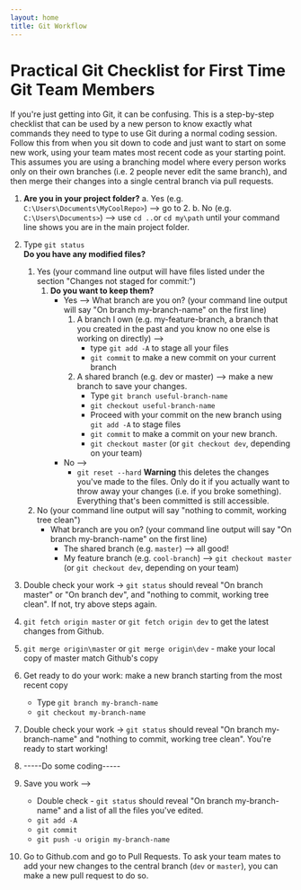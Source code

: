 ```yaml
---
layout: home
title: Git Workflow
---
```



# Practical Git Checklist for First Time Git Team Members
If you're just getting into Git, it  can be confusing. This is a step-by-step checklist that can be used by a new person to know exactly what commands they need to type to use Git during a normal coding session. Follow this from when you sit down to code and just want to start on some new work, using your team mates most recent code as your starting point. This assumes you are using a branching model where every person works only on their own branches (i.e. 2 people never edit the same branch), and then merge their changes into a single central branch via pull requests.

1. **Are you in your project folder?**
   a. Yes (e.g. `C:\Users\Documents\MyCoolRepo>`) --> go to 2.
   b. No (e.g. `C:\Users\Documents>`) --> use `cd ..`or `cd my\path` until your command line shows you are in the main project folder.
2. Type `git status`<br/>
    **Do you have any modified files?**
    1. Yes (your command line output will have files listed under the section "Changes not staged for commit:")
        1. **Do you want to keep them?**
            * Yes --> What branch are you on? (your command line output will say "On branch my-branch-name" on the first line)
                1. A branch I own (e.g. my-feature-branch, a branch that you created in the past and you know no one else is working on directly) -->
                    * type `git add -A` to stage all your files
                    * `git commit` to make a new commit on your current branch
                2. A shared branch (e.g. dev or master) --> make a new branch to save your changes.
                    * Type `git branch useful-branch-name`
                    * `git checkout useful-branch-name`
                    * Proceed with your commit on the new branch using `git add -A` to stage files
                    * `git commit` to make a commit on your new branch.
                    * `git checkout master` (or `git checkout dev`, depending on your team)
            * No -->
                * `git reset --hard` **Warning** this deletes the changes you've made to the files. Only do it if you actually want to throw away your changes (i.e. if you broke something).  Everything that's been committed is still accessible.
    2. No (your command line output will say "nothing to commit, working tree clean")
        * What branch are you on? (your command line output will say "On branch my-branch-name" on the first line)
            * The shared branch (e.g. `master`) --> all good!
            * My feature branch (e.g. `cool-branch`) --> `git checkout master` (or `git checkout dev`, depending on your team)
3. Double check your work -> `git status` should reveal "On branch master" or "On branch dev", and "nothing to commit, working tree clean". If not, try above steps again.
4. `git fetch origin master` or `git fetch origin dev` to get the latest changes from Github.
5. `git merge origin\master` or `git merge origin\dev` - make your local copy of master match Github's copy
6. Get ready to do your work: make a new branch starting from the most recent copy
    * Type `git branch my-branch-name`
    * `git checkout my-branch-name`
7. Double check your work -> `git status` should reveal "On branch my-branch-name" and "nothing to commit, working tree clean". You're ready to start working!
8. -----Do some coding-----
9. Save you work -->
    * Double check - `git status` should reveal "On branch my-branch-name" and a list of all the files you've edited.
    * `git add -A`
    * `git commit`
    * `git push -u origin my-branch-name`

10. Go to Github.com and go to Pull Requests. To ask your team mates to add your new changes to the central branch (`dev` or `master`), you can make a new pull request to do so.
